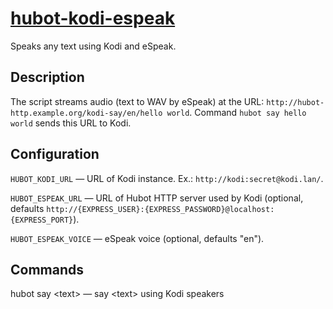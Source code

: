 # [hubot-kodi-espeak](https://github.com/black-roland/hubot-kodi-espeak)
Speaks any text using Kodi and eSpeak.

## Description
The script streams audio (text to WAV by eSpeak) at the URL: `http://hubot-http.example.org/kodi-say/en/hello world`. Command `hubot say hello world` sends this URL to Kodi.

## Configuration
`HUBOT_KODI_URL` — URL of Kodi instance. Ex.: `http://kodi:secret@kodi.lan/`.

`HUBOT_ESPEAK_URL` — URL of Hubot HTTP server used by Kodi (optional, defaults `http://{EXPRESS_USER}:{EXPRESS_PASSWORD}@localhost:{EXPRESS_PORT}`).

`HUBOT_ESPEAK_VOICE` — eSpeak voice (optional, defaults "en").

## Commands
hubot say &lt;text&gt; — say &lt;text&gt; using Kodi speakers
